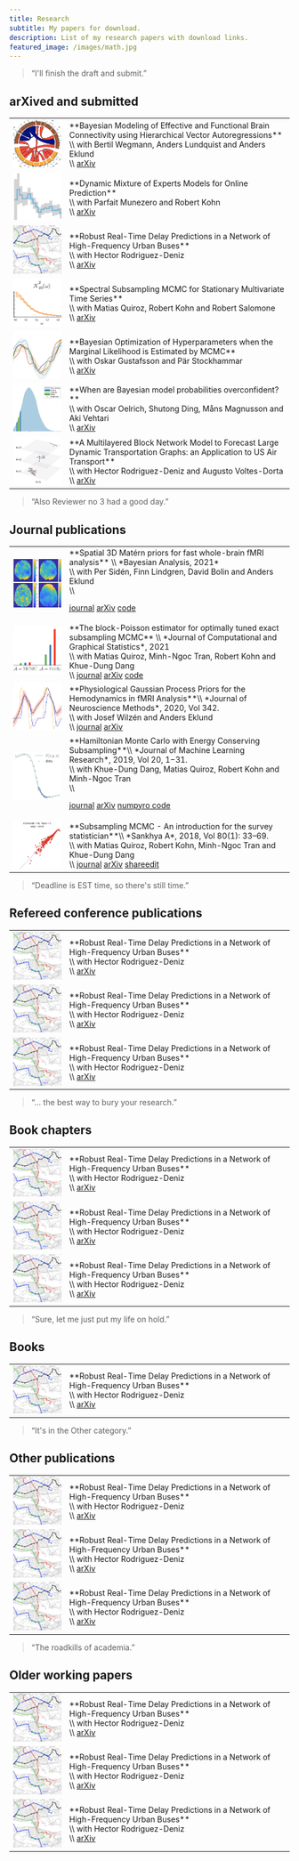 ```yaml
---
title: Research
subtitle: My papers for download.
description: List of my research papers with download links.
featured_image: /images/math.jpg
---
```



> “I'll finish the draft and submit.”

## arXived and submitted


<table>
<colgroup>
<col width="20%" />
<col width="80%" />
</colgroup>

<tbody>

<tr>
<td markdown="span"><img width = "100%" src="/images/papers/connectivity.png"></td>
<td markdown="span">**Bayesian Modeling of Effective and Functional Brain Connectivity using Hierarchical Vector Autoregressions**<br /> \\
with Bertil Wegmann, Anders Lundquist and Anders Eklund<br /> \\
<a href="https://arxiv.org/abs/2112.04249" class="button button--medium">arXiv</a>
</td>
</tr>

<tr>
<td markdown="span"><img width = "100%" src="/images/papers/onlinemixtures.png"></td>
<td markdown="span">**Dynamic Mixture of Experts Models for Online Prediction**<br /> \\
with Parfait Munezero and Robert Kohn<br /> \\
<a href="https://arxiv.org/abs/2109.11449" class="button button--medium">arXiv</a>
</td>
</tr>

<tr>
<td markdown="span"><img width = "100%" src="/images/papers/sthlmbuses.png"></td>
<td markdown="span">**Robust Real-Time Delay Predictions in
a Network of High-Frequency Urban Buses**<br /> \\
with Hector Rodriguez-Deniz<br /> \\
<a href="https://arxiv.org/abs/2106.13576" class="button button--medium">arXiv</a>
</td>
</tr>


<tr>
<td markdown="span"><img width = "100%" src="/images/papers/vectorsubsampling.png"></td>
<td markdown="span">**Spectral Subsampling MCMC for Stationary Multivariate Time Series**<br /> \\
with Matias Quiroz, Robert Kohn and Robert Salomone<br /> \\
<a href="https://arxiv.org/abs/2104.02134" class="button button--medium">arXiv</a>
</td>
</tr>

<tr>
<td markdown="span"><img width = "100%" src="/images/papers/boop.png"></td>
<td markdown="span">**Bayesian Optimization of Hyperparameters when
the Marginal Likelihood is Estimated by MCMC**<br /> \\
with Oskar Gustafsson and Pär Stockhammar<br /> \\
<a href="https://arxiv.org/abs/2004.10092" class="button button--medium">arXiv</a>
</td>
</tr>

<tr>
<td markdown="span"><img width = "100%" src="/images/papers/overconf.png"></td>
<td markdown="span">**When are Bayesian model probabilities overconfident?**<br /> \\
with Oscar Oelrich, Shutong Ding, Måns Magnusson and Aki Vehtari<br /> \\
<a href="https://arxiv.org/abs/2003.04026" class="button button--medium">arXiv</a>
</td>
</tr>

<tr>
<td markdown="span"><img width = "100%" src="/images/papers/airlinegraph.png"></td>
<td markdown="span">**A Multilayered Block Network Model to Forecast Large Dynamic Transportation Graphs: an Application to US Air Transport**<br /> \\
with Hector Rodriguez-Deniz and Augusto Voltes-Dorta<br /> \\
<a href="https://arxiv.org/abs/1911.13136" class="button button--medium">arXiv</a>
</td>
</tr>

</tbody>
</table>


> “Also Reviewer no 3 had a good day.”


## Journal publications

<table>
<colgroup>
<col width="20%" />
<col width="80%" />
</colgroup>

<tbody>

<tr>
<td markdown="span"><img width = "100%" src="/images/papers/matern.png"></td>
<td markdown="span">**Spatial 3D Matérn priors for fast whole-brain fMRI analysis** \\
*Bayesian Analysis, 2021*<br/> \\
with Per Sidén, Finn Lindgren, David Bolin and Anders Eklund<br/> \\

<a href="https://doi.org/10.1214/21-BA1283" class="button button--medium">journal</a>
<a href="https://arxiv.org/abs/1906.10591" class="button button--medium">arXiv</a>
<a href="https://github.com/psiden/BFAST3D" class="button button--medium">code</a>
</td>
</tr>

<tr>
<td markdown="span"><img width = "100%" src="/images/papers/blockpoisson.png"></td>
<td markdown="span">**The block-Poisson estimator for optimally tuned exact subsampling MCMC** \\
*Journal of Computational and Graphical Statistics*, 2021<br/> \\
with Matias Quiroz, Minh-Ngoc Tran, Robert Kohn and Khue-Dung Dang<br /> \\
<a href="https://doi.org/10.1080/10618600.2021.1917420" class="button button--medium">journal</a>
<a href="https://arxiv.org/abs/1603.08232" class="button button--medium">arXiv</a>
<a href="https://www.tandfonline.com/doi/suppl/10.1080/10618600.2021.1917420?scroll=top" class="button button--medium">code</a>
</td>
</tr>

<tr>
<td markdown="span"><img width = "100%" src="/images/papers/gpbold.png"></td>
<td markdown="span">**Physiological Gaussian Process Priors for the Hemodynamics in fMRI Analysis**\\
*Journal of Neuroscience Methods*, 2020, Vol 342.<br/> \\
with Josef Wilzén and Anders Eklund<br/> \\
<a href="https://doi.org/10.1016/j.jneumeth.2020.108778" class="button button--medium">journal</a>
<a href="https://arxiv.org/abs/1708.06152" class="button button--medium">arXiv</a>
</td>
</tr>

<tr>
<td markdown="span"><img width = "100%" src="/images/papers/hmcecs.png"></td>
<td markdown="span">**Hamiltonian Monte Carlo with Energy Conserving Subsampling**\\
*Journal of Machine Learning Research*, 2019, Vol 20, 1−31.<br/> \\
with Khue-Dung Dang, Matias Quiroz, Robert Kohn and Minh-Ngoc Tran<br/> \\

<a href="http://jmlr.org/papers/volume20/17-452/17-452.pdf" class="button button--medium">journal</a>
<a href="https://arxiv.org/abs/1708.00955" class="button button--medium">arXiv</a>
<a href="http://num.pyro.ai/en/stable/mcmc.html?highlight=ecs#numpyro.infer.hmc_gibbs.HMCECS" class="button button--medium">numpyro code</a>
</td>
</tr>

<tr>
<td markdown="span"><img width = "100%" src="/images/papers/sankhyaa.png"></td>
<td markdown="span">**Subsampling MCMC - An introduction for the survey statistician**\\
*Sankhya A*, 2018, Vol 80(1): 33–69.<br/> \\
with Matias Quiroz, Robert Kohn, Minh-Ngoc Tran and Khue-Dung Dang<br/> \\
<a href="https://link.springer.com/article/10.1007/s13171-018-0153-7" class="button button--medium">journal</a>
<a href="https://arxiv.org/abs/1807.08409" class="button button--medium">arXiv</a>
<a href="http://em.rdcu.be/wf/click?upn=lMZy1lernSJ7apc5DgYM8WhN1Znsg4Fto2L84ZyKa74-3D_j6RJ2ZLlLMQuZgmZcRaIHilbaaMgBLEtH9bqf9kGjjD13KILmBsQMeFxp7r89Tow0wUptoxph1lqdnsGRGeW-2BvQgFPuDpG77GCLKCqeJF5K4gRbEGtK06JrzWyroIZXXF1nP89troAotDjHR8UoFTWoiBFFg4haEIxrXGsXmJnSqBgvCTT4dj9DqqrD4z6ILcP4rb-2FonlBAyKm0xkwtwb3BRFqYstDZpC2tr1sW4QKd9lVfe-2F6bCSKv-2Fy6lUyW-2B3B0vxr-2FLyeJdx1L694MbHuw-3D-3D" class="button button--medium">shareedit</a>
</td>
</tr>



</tbody>
</table>


> “Deadline is EST time, so there's still time.”

## Refereed conference publications

<table>
<colgroup>
<col width="20%" />
<col width="80%" />
</colgroup>

<tbody>

<tr>
<td markdown="span"><img width = "100%" src="/images/papers/sthlmbuses.png"></td>
<td markdown="span">**Robust Real-Time Delay Predictions in
a Network of High-Frequency Urban Buses**<br /> \\
with Hector Rodriguez-Deniz<br /> \\
<a href="https://jekyllthemes.io/theme/personal-website-jekyll-theme" class="button button--medium">arXiv</a>
</td>
</tr>

<tr>
<td markdown="span"><img width = "100%" src="/images/papers/sthlmbuses.png"></td>
<td markdown="span">**Robust Real-Time Delay Predictions in
a Network of High-Frequency Urban Buses**<br /> \\
with Hector Rodriguez-Deniz<br /> \\
<a href="https://jekyllthemes.io/theme/personal-website-jekyll-theme" class="button button--medium">arXiv</a>
</td>
</tr>

<tr>
<td markdown="span"><img width = "100%" src="/images/papers/sthlmbuses.png"></td>
<td markdown="span">**Robust Real-Time Delay Predictions in
a Network of High-Frequency Urban Buses**<br /> \\
with Hector Rodriguez-Deniz<br /> \\
<a href="https://jekyllthemes.io/theme/personal-website-jekyll-theme" class="button button--medium">arXiv</a>
</td>
</tr>

</tbody>
</table>

> “... the best way to bury your research.”

## Book chapters

<table>
<colgroup>
<col width="20%" />
<col width="80%" />
</colgroup>

<tbody>

<tr>
<td markdown="span"><img width = "100%" src="/images/papers/sthlmbuses.png"></td>
<td markdown="span">**Robust Real-Time Delay Predictions in
a Network of High-Frequency Urban Buses**<br /> \\
with Hector Rodriguez-Deniz<br /> \\
<a href="https://jekyllthemes.io/theme/personal-website-jekyll-theme" class="button button--medium">arXiv</a>
</td>
</tr>

<tr>
<td markdown="span"><img width = "100%" src="/images/papers/sthlmbuses.png"></td>
<td markdown="span">**Robust Real-Time Delay Predictions in
a Network of High-Frequency Urban Buses**<br /> \\
with Hector Rodriguez-Deniz<br /> \\
<a href="https://jekyllthemes.io/theme/personal-website-jekyll-theme" class="button button--medium">arXiv</a>
</td>
</tr>

<tr>
<td markdown="span"><img width = "100%" src="/images/papers/sthlmbuses.png"></td>
<td markdown="span">**Robust Real-Time Delay Predictions in
a Network of High-Frequency Urban Buses**<br /> \\
with Hector Rodriguez-Deniz<br /> \\
<a href="https://jekyllthemes.io/theme/personal-website-jekyll-theme" class="button button--medium">arXiv</a>
</td>
</tr>

</tbody>
</table>


> “Sure, let me just put my life on hold.”

## Books

<table>
<colgroup>
<col width="20%" />
<col width="80%" />
</colgroup>

<tbody>

<tr>
<td markdown="span"><img width = "100%" src="/images/papers/sthlmbuses.png"></td>
<td markdown="span">**Robust Real-Time Delay Predictions in
a Network of High-Frequency Urban Buses**<br /> \\
with Hector Rodriguez-Deniz<br /> \\
<a href="https://jekyllthemes.io/theme/personal-website-jekyll-theme" class="button button--medium">arXiv</a>
</td>
</tr>

</tbody>
</table>

> “It's in the Other category.”

## Other publications

<table>
<colgroup>
<col width="20%" />
<col width="80%" />
</colgroup>

<tbody>

<tr>
<td markdown="span"><img width = "100%" src="/images/papers/sthlmbuses.png"></td>
<td markdown="span">**Robust Real-Time Delay Predictions in
a Network of High-Frequency Urban Buses**<br /> \\
with Hector Rodriguez-Deniz<br /> \\
<a href="https://jekyllthemes.io/theme/personal-website-jekyll-theme" class="button button--medium">arXiv</a>
</td>
</tr>

<tr>
<td markdown="span"><img width = "100%" src="/images/papers/sthlmbuses.png"></td>
<td markdown="span">**Robust Real-Time Delay Predictions in
a Network of High-Frequency Urban Buses**<br /> \\
with Hector Rodriguez-Deniz<br /> \\
<a href="https://jekyllthemes.io/theme/personal-website-jekyll-theme" class="button button--medium">arXiv</a>
</td>
</tr>

<tr>
<td markdown="span"><img width = "100%" src="/images/papers/sthlmbuses.png"></td>
<td markdown="span">**Robust Real-Time Delay Predictions in
a Network of High-Frequency Urban Buses**<br /> \\
with Hector Rodriguez-Deniz<br /> \\
<a href="https://jekyllthemes.io/theme/personal-website-jekyll-theme" class="button button--medium">arXiv</a>
</td>
</tr>

</tbody>
</table>


> “The roadkills of academia.”

## Older working papers

<table>
<colgroup>
<col width="20%" />
<col width="80%" />
</colgroup>

<tbody>

<tr>
<td markdown="span"><img width = "100%" src="/images/papers/sthlmbuses.png"></td>
<td markdown="span">**Robust Real-Time Delay Predictions in
a Network of High-Frequency Urban Buses**<br /> \\
with Hector Rodriguez-Deniz<br /> \\
<a href="https://jekyllthemes.io/theme/personal-website-jekyll-theme" class="button button--medium">arXiv</a>
</td>
</tr>

<tr>
<td markdown="span"><img width = "100%" src="/images/papers/sthlmbuses.png"></td>
<td markdown="span">**Robust Real-Time Delay Predictions in
a Network of High-Frequency Urban Buses**<br /> \\
with Hector Rodriguez-Deniz<br /> \\
<a href="https://jekyllthemes.io/theme/personal-website-jekyll-theme" class="button button--medium">arXiv</a>
</td>
</tr>

<tr>
<td markdown="span"><img width = "100%" src="/images/papers/sthlmbuses.png"></td>
<td markdown="span">**Robust Real-Time Delay Predictions in
a Network of High-Frequency Urban Buses**<br /> \\
with Hector Rodriguez-Deniz<br /> \\
<a href="https://jekyllthemes.io/theme/personal-website-jekyll-theme" class="button button--medium">arXiv</a>
</td>
</tr>

</tbody>
</table>